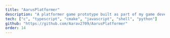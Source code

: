 ```yaml
---
title: "AarusPlatformer"
description: "A platformer game prototype built as part of my game development experiments."
tech: ["c", "typescript", "cmake", "javascript", "shell", "python"]
github: "https://github.com/Aarav2709/AarusPlatformer"
order: 14
---
```

